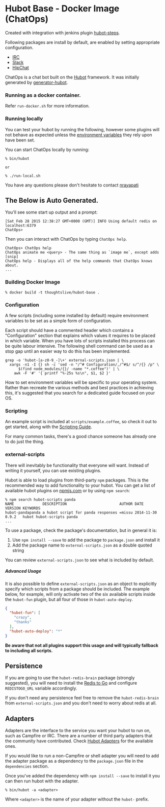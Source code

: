 # Hubot Base - Docker Image (ChatOps)

Created with integration with jenkins plugin [hubot-steps][hubot-steps].

Following packages are install by default, are enabled by setting appropriate configuration.

* [IRC](https://www.npmjs.com/package/hubot-irc)
* [Slack](https://www.npmjs.com/package/hubot-slack)
* [HipChat](https://www.npmjs.com/package/hubot-hipchat)

ChatOps is a chat bot built on the [Hubot][hubot] framework. It was
initially generated by [generator-hubot][generator-hubot].

[hubot]: http://hubot.github.com
[generator-hubot]: https://github.com/github/generator-hubot
[hubot-steps]: https://github.com/ThoughtsLive/hubot-steps

### Running as a docker container.
  
  Refer `run-docker.sh` for more information. 
    
### Running locally

You can test your hubot by running the following, however some plugins will not
behave as expected unless the [environment variables](#configuration) they rely
upon have been set.

You can start ChatOps locally by running:

    % bin/hubot 
    
    or
    
    % ./run-local.sh

You have any questions please don't hesitate to contact [nrayapati](https://github.com/nrayapati)

## The Below is Auto Generated.

You'll see some start up output and a prompt:

    [Sat Feb 28 2015 12:38:27 GMT+0000 (GMT)] INFO Using default redis on localhost:6379
    ChatOps>

Then you can interact with ChatOps by typing `ChatOps help`.

    ChatOps> ChatOps help
    ChatOps animate me <query> - The same thing as `image me`, except adds [snip]
    ChatOps help - Displays all of the help commands that ChatOps knows about.
    ...

### Building Docker Image
  
    % docker build -t thoughtslive/hubot-base .

### Configuration

A few scripts (including some installed by default) require environment
variables to be set as a simple form of configuration.

Each script should have a commented header which contains a "Configuration"
section that explains which values it requires to be placed in which variable.
When you have lots of scripts installed this process can be quite labour
intensive. The following shell command can be used as a stop gap until an
easier way to do this has been implemented.

    grep -o 'hubot-[a-z0-9_-]\+' external-scripts.json | \
      xargs -n1 -I {} sh -c 'sed -n "/^# Configuration/,/^#$/ s/^/{} /p" \
          $(find node_modules/{}/ -name "*.coffee")' | \
        awk -F '#' '{ printf "%-25s %s\n", $1, $2 }'

How to set environment variables will be specific to your operating system.
Rather than recreate the various methods and best practices in achieving this,
it's suggested that you search for a dedicated guide focused on your OS.

### Scripting

An example script is included at `scripts/example.coffee`, so check it out to
get started, along with the [Scripting Guide][scripting-docs].

For many common tasks, there's a good chance someone has already one to do just
the thing.

[scripting-docs]: https://github.com/github/hubot/blob/master/docs/scripting.md

### external-scripts

There will inevitably be functionality that everyone will want. Instead of
writing it yourself, you can use existing plugins.

Hubot is able to load plugins from third-party `npm` packages. This is the
recommended way to add functionality to your hubot. You can get a list of
available hubot plugins on [npmjs.com][npmjs] or by using `npm search`:

    % npm search hubot-scripts panda
    NAME             DESCRIPTION                        AUTHOR DATE       VERSION KEYWORDS
    hubot-pandapanda a hubot script for panda responses =missu 2014-11-30 0.9.2   hubot hubot-scripts panda
    ...


To use a package, check the package's documentation, but in general it is:

1. Use `npm install --save` to add the package to `package.json` and install it
2. Add the package name to `external-scripts.json` as a double quoted string

You can review `external-scripts.json` to see what is included by default.

##### Advanced Usage

It is also possible to define `external-scripts.json` as an object to
explicitly specify which scripts from a package should be included. The example
below, for example, will only activate two of the six available scripts inside
the `hubot-fun` plugin, but all four of those in `hubot-auto-deploy`.

```json
{
  "hubot-fun": [
    "crazy",
    "thanks"
  ],
  "hubot-auto-deploy": "*"
}
```

**Be aware that not all plugins support this usage and will typically fallback
to including all scripts.**

[npmjs]: https://www.npmjs.com

##  Persistence

If you are going to use the `hubot-redis-brain` package (strongly suggested),
you will need to install the [Redis to Go][redistogo] and configure `REDISTOGO_URL` variable accordingly. 

If you don't need any persistence feel free to remove the `hubot-redis-brain`
from `external-scripts.json` and you don't need to worry about redis at all.

[redistogo]: https://redistogo.com/

## Adapters

Adapters are the interface to the service you want your hubot to run on, such
as Campfire or IRC. There are a number of third party adapters that the
community have contributed. Check [Hubot Adapters][hubot-adapters] for the
available ones.

If you would like to run a non-Campfire or shell adapter you will need to add
the adapter package as a dependency to the `package.json` file in the
`dependencies` section.

Once you've added the dependency with `npm install --save` to install it you
can then run hubot with the adapter.

    % bin/hubot -a <adapter>

Where `<adapter>` is the name of your adapter without the `hubot-` prefix.

[hubot-adapters]: https://github.com/github/hubot/blob/master/docs/adapters.md
